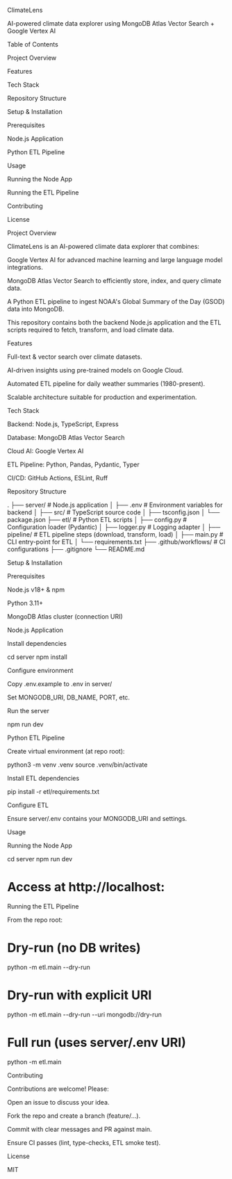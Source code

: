 ClimateLens

AI-powered climate data explorer using MongoDB Atlas Vector Search + Google Vertex AI

Table of Contents

Project Overview

Features

Tech Stack

Repository Structure

Setup & Installation

Prerequisites

Node.js Application

Python ETL Pipeline

Usage

Running the Node App

Running the ETL Pipeline

Contributing

License

Project Overview

ClimateLens is an AI-powered climate data explorer that combines:

Google Vertex AI for advanced machine learning and large language model integrations.

MongoDB Atlas Vector Search to efficiently store, index, and query climate data.

A Python ETL pipeline to ingest NOAA's Global Summary of the Day (GSOD) data into MongoDB.

This repository contains both the backend Node.js application and the ETL scripts required to fetch, transform, and load climate data.

Features

Full-text & vector search over climate datasets.

AI-driven insights using pre-trained models on Google Cloud.

Automated ETL pipeline for daily weather summaries (1980-present).

Scalable architecture suitable for production and experimentation.

Tech Stack

Backend: Node.js, TypeScript, Express

Database: MongoDB Atlas Vector Search

Cloud AI: Google Vertex AI

ETL Pipeline: Python, Pandas, Pydantic, Typer

CI/CD: GitHub Actions, ESLint, Ruff

Repository Structure

.
├── server/                  # Node.js application
│   ├── .env                 # Environment variables for backend
│   ├── src/                 # TypeScript source code
│   ├── tsconfig.json
│   └── package.json
├── etl/                     # Python ETL scripts
│   ├── config.py            # Configuration loader (Pydantic)
│   ├── logger.py            # Logging adapter
│   ├── pipeline/            # ETL pipeline steps (download, transform, load)
│   ├── main.py              # CLI entry-point for ETL
│   └── requirements.txt
├── .github/workflows/       # CI configurations
├── .gitignore
└── README.md

Setup & Installation

Prerequisites

Node.js v18+ & npm

Python 3.11+

MongoDB Atlas cluster (connection URI)

Node.js Application

Install dependencies

cd server
npm install

Configure environment

Copy .env.example to .env in server/

Set MONGODB_URI, DB_NAME, PORT, etc.

Run the server

npm run dev

Python ETL Pipeline

Create virtual environment (at repo root):

python3 -m venv .venv
source .venv/bin/activate

Install ETL dependencies

pip install -r etl/requirements.txt

Configure ETL

Ensure server/.env contains your MONGODB_URI and settings.

Usage

Running the Node App

cd server
npm run dev
# Access at http://localhost:<PORT>

Running the ETL Pipeline

From the repo root:

# Dry-run (no DB writes)
python -m etl.main --dry-run

# Dry-run with explicit URI
python -m etl.main --dry-run --uri mongodb://dry-run

# Full run (uses server/.env URI)
python -m etl.main

Contributing

Contributions are welcome! Please:

Open an issue to discuss your idea.

Fork the repo and create a branch (feature/...).

Commit with clear messages and PR against main.

Ensure CI passes (lint, type-checks, ETL smoke test).

License

MIT


